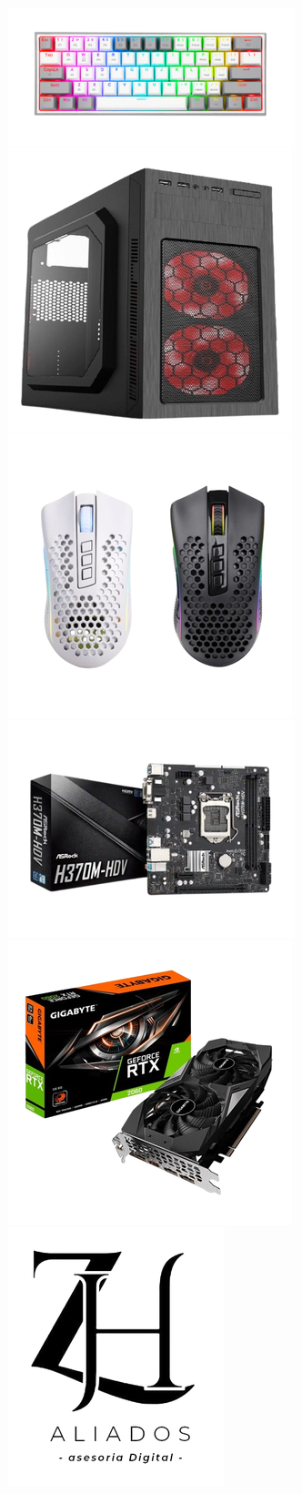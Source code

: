 ![](https://github.com/ZeroGamer1/ZHaliados.github.io/blob/main/Teclado.jpg)
![](https://github.com/ZeroGamer1/ZHaliados.github.io/blob/main/gabinete.png)
![](https://github.com/ZeroGamer1/ZHaliados.github.io/blob/main/mause.png)
![](https://github.com/ZeroGamer1/ZHaliados.github.io/blob/main/placa%20madre.png)
![](https://github.com/ZeroGamer1/ZHaliados.github.io/blob/main/placa.png)
![](https://github.com/ZeroGamer1/ZHaliados.github.io/blob/main/zhaliados.png)
